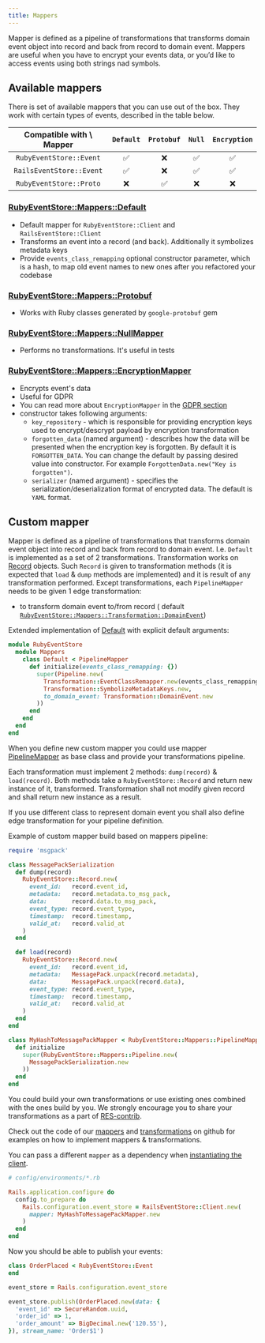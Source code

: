 ```yaml
---
title: Mappers
---
```


Mapper is defined as a pipeline of transformations that transforms domain event object into record and back from record
to domain event. Mappers are useful when you have to encrypt your events data, or you’d like to access events using both
strings nad symbols.

## Available mappers

There is set of available mappers that you can use out of the box. They work with certain types of events, described in
the table below.

| Compatible with \ Mapper | `Default` | `Protobuf` | `Null` | `Encryption` |
| :-: | :---------: | :----------: | :------: | :------------: |
| `RubyEventStore::Event` | ✅ | ❌ | ✅ | ✅ |
| `RailsEventStore::Event` | ✅ | ❌ | ✅ | ✅ |
| `RubyEventStore::Proto`| ❌ | ✅ | ❌ | ❌ |

### [RubyEventStore::Mappers::Default](https://github.com/RailsEventStore/rails_event_store/blob/master/ruby_event_store/lib/ruby_event_store/mappers/default.rb)

- Default mapper for `RubyEventStore::Client` and `RailsEventStore::Client`
- Transforms an event into a record (and back). Additionally it symbolizes metadata keys
- Provide `events_class_remapping` optional constructor parameter, which is a hash, to map old event names to new ones
  after you refactored your codebase

### [RubyEventStore::Mappers::Protobuf](https://github.com/RailsEventStore/rails_event_store/blob/master/contrib/ruby_event_store-protobuf/lib/ruby_event_store/protobuf/mappers/protobuf.rb)

- Works with Ruby classes generated by `google-protobuf` gem

### [RubyEventStore::Mappers::NullMapper](https://github.com/RailsEventStore/rails_event_store/blob/master/ruby_event_store/lib/ruby_event_store/mappers/null_mapper.rb)

- Performs no transformations. It's useful in tests

### [RubyEventStore::Mappers::EncryptionMapper](https://github.com/RailsEventStore/rails_event_store/blob/master/ruby_event_store/lib/ruby_event_store/mappers/encryption_mapper.rb)

- Encrypts event's data
- Useful for GDPR
- You can read more about `EncryptionMapper` in the [GDPR section](./gdpr#encryptionmapper)
- constructor takes following arguments:
  - `key_repository` - which is responsible for providing encryption keys used to encrypt/descrypt payload by encryption
    transformation
  - `forgotten_data` (named argument) - describes how the data will be presented when the encryption key is forgotten.
    By default it is `FORGOTTEN_DATA`. You can change the default by passing desired value into constructor. For
    example `ForgottenData.new("Key is forgotten")`.
  - `serializer` (named argument) - specifies the serialization/deserialization format of encrypted data. The default
    is `YAML` format.

## Custom mapper

Mapper is defined as a pipeline of transformations that transforms domain event object into record and back from record
to domain event. I.e. `Default` is implemented as a set of 2 transformations. Transformation works
on [Record](https://github.com/RailsEventStore/rails_event_store/blob/master/ruby_event_store/lib/ruby_event_store/record.rb)
objects. Such `Record` is given to transformation methods (it is expected that `load` & `dump` methods are implemented)
and it is result of any transformation performed. Except transformations, each `PipelineMapper` needs to be given 1 edge
transformation:

* to transform domain event to/from record (
  default [`RubyEventStore::Mappers::Transformation::DomainEvent`](https://github.com/RailsEventStore/rails_event_store/blob/master/ruby_event_store/lib/ruby_event_store/mappers/transformation/domain_event.rb))

Extended implementation
of [Default](https://github.com/RailsEventStore/rails_event_store/blob/master/ruby_event_store/lib/ruby_event_store/mappers/default.rb)
with explicit default arguments:

```ruby
module RubyEventStore
  module Mappers
    class Default < PipelineMapper
      def initialize(events_class_remapping: {})
        super(Pipeline.new(
          Transformation::EventClassRemapper.new(events_class_remapping),
          Transformation::SymbolizeMetadataKeys.new,
          to_domain_event: Transformation::DomainEvent.new
        ))
      end
    end
  end
end
```

When you define new custom mapper you could use
mapper [PipelineMapper](https://github.com/RailsEventStore/rails_event_store/blob/master/ruby_event_store/lib/ruby_event_store/mappers/pipeline_mapper.rb)
as base class and provide your transformations pipeline.

Each transformation must implement 2 methods: `dump(record)` & `load(record)`. Both methods take
a `RubyEventStore::Record` and return new instance of it, transformed. Transformation shall not modify given record and
shall return new instance as a result.

If you use different class to represent domain event you shall also define edge transformation for your pipeline
definition.

Example of custom mapper build based on mappers pipeline:

```ruby
require 'msgpack'

class MessagePackSerialization
  def dump(record)
    RubyEventStore::Record.new(
      event_id:   record.event_id,
      metadata:   record.metadata.to_msg_pack,
      data:       record.data.to_msg_pack,
      event_type: record.event_type,
      timestamp:  record.timestamp,
      valid_at:   record.valid_at
    )
  end

  def load(record)
    RubyEventStore::Record.new(
      event_id:   record.event_id,
      metadata:   MessagePack.unpack(record.metadata),
      data:       MessagePack.unpack(record.data),
      event_type: record.event_type,
      timestamp:  record.timestamp,
      valid_at:   record.valid_at
    )
  end
end

class MyHashToMessagePackMapper < RubyEventStore::Mappers::PipelineMapper
  def initialize
    super(RubyEventStore::Mappers::Pipeline.new(
      MessagePackSerialization.new
    ))
  end
end
```

You could build your own transformations or use existing ones combined with the ones build by you. We strongly encourage
you to share your transformations as a part
of [RES-contrib](https://github.com/RailsEventStore/rails_event_store/tree/master/contrib).

Check out the code of
our [mappers](https://github.com/RailsEventStore/rails_event_store/blob/master/ruby_event_store/lib/ruby_event_store/mappers/)
and [transformations](https://github.com/RailsEventStore/rails_event_store/blob/master/ruby_event_store/lib/ruby_event_store/mappers/transformation/)
on github for examples on how to implement mappers & transformations.

You can pass a different `mapper` as a dependency when [instantiating the client](../getting-started/install).

```ruby
# config/environments/*.rb

Rails.application.configure do
  config.to_prepare do
    Rails.configuration.event_store = RailsEventStore::Client.new(
      mapper: MyHashToMessagePackMapper.new
    )
  end
end
```

Now you should be able to publish your events:

```ruby
class OrderPlaced < RubyEventStore::Event
end

event_store = Rails.configuration.event_store

event_store.publish(OrderPlaced.new(data: {
  'event_id' => SecureRandom.uuid,
  'order_id' => 1,
  'order_amount' => BigDecimal.new('120.55'),
}), stream_name: 'Order$1')
```
